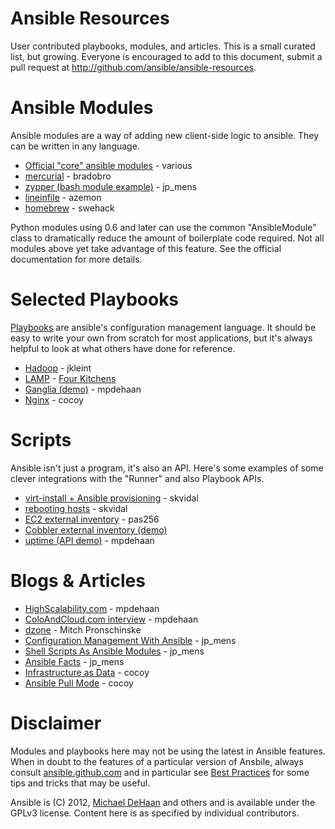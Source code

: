 Ansible Resources
=================

User contributed playbooks, modules, and articles.  This is a small curated list, but growing.  Everyone is encouraged to add to this document, 
submit a pull request at http://github.com/ansible/ansible-resources.

Ansible Modules
===============

Ansible modules are a way of adding new client-side logic to ansible.  They can be written in any language.

* [Official "core" ansible modules](http://ansible.github.com/modules.html) - various
* [mercurial](https://github.com/bradobro/ansible-module-mercurial) - bradobro
* [zypper (bash module example)](https://github.com/jpmens/ansible-zypp) - jp_mens
* [lineinfile](https://github.com/azemon/ansible/blob/lineinfile/library/lineinfile) - azemon
* [homebrew](https://gist.github.com/3170079) - swehack

Python modules using 0.6 and later can use the common "AnsibleModule" class to dramatically reduce
the amount of boilerplate code required.  Not all modules above yet take advantage of this feature.
See the official documentation for more details.

Selected Playbooks
==================

[Playbooks](http://ansible.github.com/playbooks.html) are ansible's configuration management language.  It should
be easy to write your own from scratch for most applications, but it's always helpful to look at what others have
done for reference.

* [Hadoop](https://github.com/jkleint/ansible-contrib/tree/master/playbooks/hadoop_jkleint) - jkleint
* [LAMP](https://github.com/fourkitchens/server-playbooks) - [Four Kitchens](http://fourkitchens.com)
* [Ganglia (demo)](https://github.com/mpdehaan/ansible-examples) - mpdehaan
* [Nginx](http://www.capsunlock.net/2012/04/ansible-nginx-playbook.html) - cocoy

Scripts
=======

Ansible isn't just a program, it's also an API.  Here's some examples of some clever integrations with the "Runner" and
also Playbook APIs.

* [virt-install + Ansible provisioning](http://fedorapeople.org/cgit/skvidal/public_git/scripts.git/tree/ansible/start-prov-boot.py) - skvidal
* [rebooting hosts](http://fedorapeople.org/cgit/skvidal/public_git/scripts.git/tree/ansible/host-reboot) - skvidal
* [EC2 external inventory](https://github.com/ansible/ansible/blob/devel/examples/scripts/ec2_external_inventory.py) - pas256
* [Cobbler external inventory (demo)](https://github.com/ansible/ansible/blob/devel/examples/scripts/cobbler_external_inventory.py)
* [uptime (API demo)](https://github.com/ansible/ansible/blob/devel/examples/scripts/uptime.py) - mpdehaan                                                                                                                     

Blogs & Articles
================

* [HighScalability.com](http://highscalability.com/blog/2012/4/18/ansible-a-simple-model-driven-configuration-management-and-c.html) - mpdehaan
* [ColoAndCloud.com interview](http://www.coloandcloud.com/editorial/an-interview-with-ansible-author-michael-dehaan/) - mpdehaan
* [dzone](http://server.dzone.com/articles/ansible-cm-deployment-and-ad) - Mitch Pronschinske
* [Configuration Management With Ansible](http://jpmens.net/2012/06/06/configuration-management-with-ansible/) - jp_mens
* [Shell Scripts As Ansible Modules](http://jpmens.net/2012/07/05/shell-scripts-as-ansible-modules/) - jp_mens
* [Ansible Facts](http://jpmens.net/2012/07/15/ansible-it-s-a-fact/) - jp_mens
* [Infrastructure as Data](http://www.capsunlock.net/2012/04/ansible-infrastructure-as-data-not-infrastructure-as-code.html) - cocoy
* [Ansible Pull Mode](http://www.capsunlock.net/2012/05/using-ansible-pull-and-user-data-to-setup-ec2-or-openstack-servers.html) - cocoy

Disclaimer
==========

Modules and playbooks here may not be using the latest in Ansible features.   When in doubt to the features of
a particular version of Ansbile, always consult [ansible.github.com](http://ansible.github.com) and in particular
see [Best Practices](http://ansible.github.com/bestpractices.html) for some tips and tricks that may be useful.

Ansible is (C) 2012, [Michael DeHaan](http://twitter.com/laserllama) and others and is available under the GPLv3 license.  Content here is as specified
by individual contributors.

